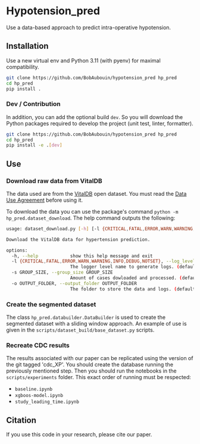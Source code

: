 # Hypotension_pred

Use a data-based approach to predict intra-operative hypotension.

## Installation

Use a new virtual env and Python 3.11 (with pyenv) for maximal compatibility.

```bash
git clone https://github.com/BobAubouin/hypotension_pred hp_pred
cd hp_pred
pip install .
```

### Dev / Contribution

In addition, you can add the optional build `dev`. So you will download the Python packages required to develop the project (unit test, linter, formatter).

```bash
git clone https://github.com/BobAubouin/hypotension_pred hp_pred
cd hp_pred
pip install -e .[dev]
```

## Use

### Download raw data from VitalDB

The data used are from the [VitalDB](https://vitaldb.net/) open dataset. You must read the [Data Use Agreement](https://vitaldb.net/dataset/#h.vcpgs1yemdb5) before using it.

 To download the data you can use the package's command `python -m hp_pred.dataset_download`. The help command outputs the following:

```bash
usage: dataset_download.py [-h] [-l {CRITICAL,FATAL,ERROR,WARN,WARNING,INFO,DEBUG,NOTSET}] [-s GROUP_SIZE] [-o OUTPUT_FOLDER]

Download the VitalDB data for hypertension prediction.

options:
  -h, --help            show this help message and exit
  -l {CRITICAL,FATAL,ERROR,WARN,WARNING,INFO,DEBUG,NOTSET}, --log_level_name {CRITICAL,FATAL,ERROR,WARN,WARNING,INFO,DEBUG,NOTSET}
                        The logger level name to generate logs. (default: INFO)
  -s GROUP_SIZE, --group_size GROUP_SIZE
                        Amount of cases dowloaded and processed. (default: 950)
  -o OUTPUT_FOLDER, --output_folder OUTPUT_FOLDER
                        The folder to store the data and logs. (default: data)
```

### Create the segmented dataset

The class `hp_pred.databuilder.DataBuilder` is used to create the segmented dataset with a sliding window approach. An example of use is given in the `scripts/dataset_build/base_dataset.py` scripts.

### Recreate CDC results

The results associated with our paper can be replicated using the version of the git tagged 'cdc_XP'. You should create the database running the previously mentioned step. Then you should run the notebooks in the `scripts/experiments` folder. This exact order of running must be respected:

- `baseline.ipynb`
- `xgboos-model.ipynb`
- `study_leading_time.ipynb`

## Citation

If you use this code in your research, please cite our paper.

